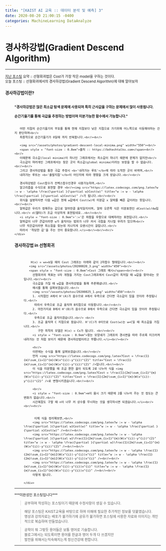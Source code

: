 ```yaml
---
title: "[KAIST AI 교육 :: 데이터 분석 및 예측] 3"
date: 2020-08-20 21:00:15 -0400
categories: MachineLearning DataAnalyze
---
```

# 경사하강법(Gradient Descend Algorithm)

<hr/>
<div style = "font-size :0.8em">
  <a href = "https://can019.github.io/machinelearning/dataanalyze/MachineLearning-AI-2/">지난 포스팅</a> 요약 :: 선형회귀법은 Cost가 가장 작은 model을 구하는 것이다. <br/>
  오늘 포스팅 :: 선형회귀에서의 경사하강법(Gradient Descend Algorithm)에 대해 알아보자
  <div>
    <h3 style = "font-size :1.2em"> 경사하강법이란?</h3><br/>
    <div style = "margin-left : 30px">
       <b>"경사하강법은 많은 최소값 탐색 문제에 사용되며 특히 근사값을 구하는 문제에서 많이 사용됩니다.<br/><br/>
       순간기울기를 통해 극값을 추정하는 방법이며 미분가능한 함수에서 가능합니다."</b><br/><br/>
       
       어떤 지점의 순간기울기의 부호를 통해 현재 지점보다 낮은 지점으로 가기위해 어느쪽으로 이동해야하는 건지 판단하며<br/>
       최종적으로 순간기울기가 0일때 까지 반복합니다.<br/><br/>

       <img src="/assets/photos/gradient-descent-local-minima.png" width="550"><br/>
       <span style = "font-size : 0.8em">출처 :: https://bdtechtalks.com</span><br/><br/>
       이때문에 극소값(local minima)이 하나인 그래프에서는 최소값이 하나기 때문에 문제가 없지만<br/>
       극소값이 여러개인 그래프에서는 찾은 곳이 최소값(global minima)이라는 보장을 할 수 없습니다.<br/><br/>
       그리고 경사하강법을 통한 극값 추정시 <b>'내려가는 루트'</b>에 따라 도착한 곳이 바뀌며,<br/>
       내려가는 루트는 <b>'출발지점'</b>이 어딘지에 따라 영향을 크게 받습니다.<br/><br/>
       
       경사하강법은 Cost함수가 컨벡스함수인경우 사용가능하며,<br/>
       알고리즘을 수식으로 표현할 경우 <br/><img src="https://latex.codecogs.com/png.latex?w := w - \alpha \frac{\partial }{\partial w}Cost(w)" title="w := w - \alpha \frac{\partial }{\partial w}Cost(w)" />가 됩니다.<br/><br/>
       위식을 설명하자면 다음 w값은 현재 w값에서 Cost(w)의 미분값 x 알파를 빼준 값이라는 뜻입니다.<br/><br/>
       알파값은 우리가 정해주는 값으로 얼마만큼 움직일지이며, 알파 오른쪽 식은 미분표현인 dCost(w)/dw입니다.<br/> d(델타)가 조금 이상하게 표현됬네요..<br/><br/>
       <i style = "font-size : 0.9em">':='은 좌항을 우항으로 대체하라는 표현입니다.<br/>
       알파값이 너무 큰값이라면 w가 움직이는 범위가 너무 커서 극점을 지나칠 우려가 있으며<br/>
       너무 작은값이라면 최소점을 찾는데 지나치게 오랜시간이 걸립니다.<br/>
       따라서 '적당한 값'을 주는 것이 중요합니다.</i><br/><br/><hr/>
    </div>
    
  <div>
    <h3 style = "font-size :1.2em"> 경사하강법 in 선형회귀</h3><br/>
    <div style = "margin-left : 30px">
        
        H(x) = wx+b일 때의 Cost 그래프는 아래와 같이 2차함수 형태입니다.<br/><br/>
       <img src="/assets/photos/20200820_3.png" width="450"><br/>
       <span style = "font-size : 0.8em">Cost 그래프 예시</span><br/><br/>
         선형회귀의 목표는 U자 개형을 가지는 Cost그래프에서 Cost값이 최저일 때 w값을 찾아내는 것입니다.<br/><br/>
         극소값을 가질 때 w값을 경사하강법을 통해 추론해냅니다.<br/>
         예시를 통해 살펴보겠습니다.<br/>
         <img src="/assets/photos/20200825_1.png" width="450"><br/>
         1. 시작점인 A에서 H'(A)가 음수므로 A에서 우측으로 간다면 극소값이 있을 것이라 추정됩니다.<br/>
          따라서 우측으로 조금 움직여 B지점으로 이동합니다.<br/><br/>
         2. 마찬가지로 B에서 H'(B)가 음수므로 B에서 우측으로 간다면 극소값이 있을 것이라 추정됩니다.<br/>
          우측으로 조금 움직이겠습니다.<br/> <br/> 
         3. 조금 움직여 C 지점으로 왔습니다. H'(C)가 0이므로 Cost(w)는 w=C일 때 최소값을 가집니다.<br/>
            구한 최적의 모델은 H(x) = Cx가 됩니다. <br/><br/>
         <i style = "font-size : 0.9em">찾는 모양새가 그래프의 경사면을 따라 주르륵 미끄러져 내려가는 것 처럼 보이기 때문에 경사하강법이라고 부릅니다.</i><br/><br/>
        
         <hr/>
         이번에는 수식을 통해 살펴보겠습니다.<br/><br/>
         먼저 <img src="https://latex.codecogs.com/png.latex?Cost = \frac{1}{m}\sum_{i=1}^{m}(W(x^{i})-y^{i})^{2}" title="Cost = \frac{1}{m}\sum_{i=1}^{m}(W(x^{i})-y^{i})^{2}" />입니다.<br/><br/>
         이 식을 미분했을 때 조금 편한 꼴이 되도록 2로 나누어 식을 <img src="https://latex.codecogs.com/png.latex?Cost = \frac{1}{2m}\sum_{i=1}^{m}(W(x^{i})-y^{i})^{2}" title="Cost = \frac{1}{2m}\sum_{i=1}^{m}(W(x^{i})-y^{i})^{2}" />로 변형시키겠습니다.<br/><br/>
         
         <br/>
         <i style = "font-size : 0.9em">m이 몹시 크기 때문에 2를 나누어 주는 것 정도는 큰 변화가 없습니다.<br/>
         시간복잡도 구할 때 n이 너무 커 상수를 무시하는 것을 생각하시면 되겠습니다.</i><br/><br/><hr/>
        

          이제 식을 정리해보면,<br/>
         <img src="https://latex.codecogs.com/png.latex?w := w - \alpha \frac{\partial }{\partial w}Cost(w)" title="w := w - \alpha \frac{\partial }{\partial x}Cost(w)" /><br/><br/>
         <img src="https://latex.codecogs.com/png.latex?w := w - \alpha \frac{\partial }{\partial w}\frac{1}{2m}\sum_{i=1}^{m}(W(x^{i})-y^{i})^{2}" title="w := w - \alpha \frac{\partial }{\partial w}\frac{1}{2m}\sum_{i=1}^{m}(W(x^{i})-y^{i})^{2}" /><br/><br/>
         <img src="https://latex.codecogs.com/png.latex?w := w - \alpha \frac{1}{2m}\sum_{i=1}^{m}2(W(x^{i})-y^{i})x^{i}" title="w := w - \alpha \frac{1}{2m}\sum_{i=1}^{m}2(W(x^{i})-y^{i})x^{i}" /><br/><br/>
         <img src="https://latex.codecogs.com/png.latex?w := w - \alpha \frac{1}{m}\sum_{i=1}^{m}(W(x^{i})-y^{i})x^{i}" title="w := w - \alpha \frac{1}{m}\sum_{i=1}^{m}(W(x^{i})-y^{i})x^{i}" /><br/><br/>
         이렇게 됩니다.
        
    </div>
  </div>
 </div>


  <hr/>
  ***미완성인 포스팅입니다***<br/>
   <blockquote> 공부하며 작성하는 포스팅이기 때문에 수정사항이 생길 수 있습니다. </blockquote>
  <blockquote>해당 포스팅은 KAIST교육을 바탕으로 하며 이해에 필요한 추가적인 정보를 덧붙였습니다.<br/>
  영상과 강의자료는 배포가 불가하기에 공유가 불가하면 포스팅에 사용한 자료와 이미지는 개인적으로 복습하며 만들었습니다. </blockquote>
  <blockquote> 공학이 뭐 그렇듯 용어들은 보통 영어로 기술합니다.<br/>
    블로그에서는 되도록이면 용어를 한글과 영어 두개 다 쓰겠지만<br/>
    발전을 위해서는익숙해지는게 정신건강에 편합니다.
  </blockquote>
  <hr/>
</div>
